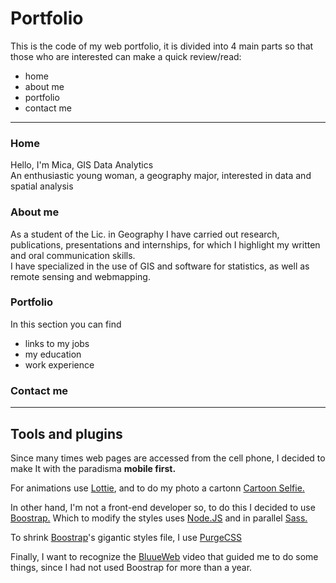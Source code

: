 # Portfolio
<p>This is the code of my web portfolio, it is divided into 4 main parts so that those who are interested can make a quick review/read:</p>
<ul>
  <li>home</li>
  <li>about me</li>
    <li>portfolio</li>
      <li>contact me</li>
</ul>
<hr>

### Home
<p>Hello, I'm Mica, GIS Data Analytics</br>
An enthusiastic young woman, a geography major, interested in data and spatial analysis</p>

### About me
<p>As a student of the Lic. in Geography I have carried out research, publications, presentations and internships, for which I highlight my written and oral communication skills.</br>
I have specialized in the use of GIS and software for statistics, as well as remote sensing and webmapping.</p>

### Portfolio
  <p>In this section you can find</p>
  <ul>
  <li>links to my jobs</li>
  <li>my education</li>
    <li>work experience</li>
</ul>
  
### Contact me

<hr>

## Tools and plugins
<p>Since many times web pages are accessed from the cell phone, I decided to make It with the  paradisma <strong>mobile first.</strong></p>
<p>For animations use <a target:"blank" href="ttiefiles.com/search?q=map&category=animations">Lottie</a>, and to do my photo a cartonn <a target:"blank" href="https://www.cutout.pro/turn-selfie-into-cartoon-anime-comic?vsource=google109t&gclid=Cj0KCQjwyMiTBhDKARIsAAJ-9VsNwNJS4pO27yD2XkQdH_mHnck-Gewuw2RQ5Qk2AtthdIxXIcTKIJYaAi7kEALw_wcB">Cartoon Selfie.</a></p>
<p>In other hand, I'm not a front-end developer so, to do this I decided to use <a target:"blank" href="https://getbootstrap.com/docs/5.1/getting-started/introduction/">Boostrap.</a> Which to modify the styles uses <a target:"blank" href="https://nodejs.org/es/">Node.JS</a> and in parallel <a target:"blank" href="https://sass-lang.com">Sass.</a></p>
<p>To shrink <a target:"blank" href="https://getbootstrap.com/docs/5.1/getting-started/introduction/">Boostrap</a>'s gigantic styles file, I use <a target:"blank" href=" https://purgecss.com">PurgeCSS</a></p>
<p>Finally, I want to recognize the <a target:"blank" href="https://www.youtube.com/watch?v=1kNwZbRiVcQ">BluueWeb</a> video that guided me to do some things, since I had not used Boostrap for more than a year.</p>
